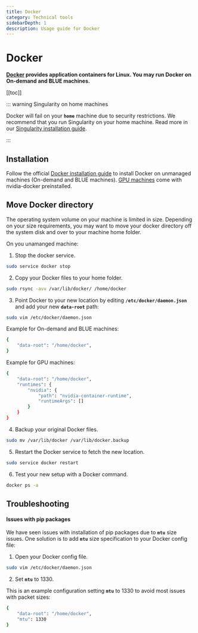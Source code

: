 ```yaml
---
title: Docker
category: Technical tools
sidebarDepth: 1
description: Usage guide for Docker
---
```


# Docker

**[Docker](https://docs.docker.com/engine/install/ubuntu/) provides application containers for Linux. You may run Docker on On-demand and BLUE machines.**

[[toc]]

::: warning Singularity on home machines

Docker will fail on your **`home`** machine due to security restrictions. We recommend that you run Singularity on your home machine. Read more in our [Singularity installation guide](/do-science/tools/technical/singularity/).

:::


## Installation

Follow the official [Docker installation guide](https://docs.docker.com/engine/install/ubuntu/) to install Docker on unmanaged machines (On-demand and BLUE machines). [GPU machines](/do-science/tools/technical/gpu/) come with nvidia-docker preinstalled.



## Move Docker directory

The operating system volume on your machine is limited in size. Depending on your size requirements, you may want to move your docker directory off the system disk and over to your machine home folder.

On you unamanged machine: 

1. Stop the docker service.

```bash
sudo service docker stop
```

2. Copy your Docker files to your home folder. 
 
```bash
sudo rsync -avu /var/lib/docker/ /home/docker
```

3. Point Docker to your new location by editing **`/etc/docker/daemon.json`** and add your new **`data-root`** path:

```bash
sudo vim /etc/docker/daemon.json
```

Example for On-demand and BLUE machines:

```bash
{
    "data-root": "/home/docker",
}
```

Example for GPU machines:

```bash
{
    "data-root": "/home/docker",
    "runtimes": {
        "nvidia": {
            "path": "nvidia-container-runtime",
            "runtimeArgs": []
        }
    }
}
```

4. Backup your original Docker files.

```bash
sudo mv /var/lib/docker /var/lib/docker.backup
```

5. Restart the Docker service to fetch the new location.

```bash
sudo service docker restart
```

6. Test your new setup with a Docker command.

```bash
docker ps -a
```

## Troubleshooting

#### Issues with pip packages

We have seen issues with installation of pip packages due to **`mtu`** size issues. One solution is to add **`mtu`** size specification to your Docker config file: 

1. Open your Docker config file.

```bash
sudo vim /etc/docker/daemon.json
```

2. Set **`mtu`** to 1330.

This is an example configuration setting **`mtu`** to 1330 to avoid most issues with packet sizes:

```bash
{
    "data-root": "/home/docker",
    "mtu": 1330
}
```


